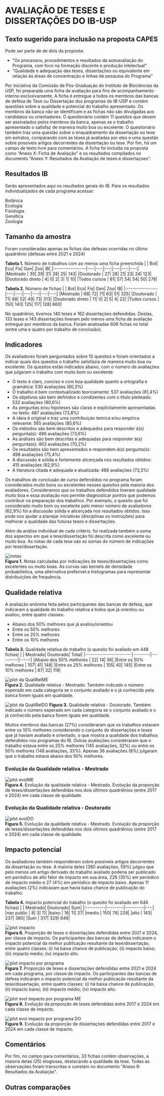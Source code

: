 # AVALIAÇÃO DE TESES E DISSERTAÇÕES DO IB-USP 

## Texto sugerido para inclusão na proposta CAPES

Pode ser parte de de dois da proposta: 
- "Os processos, procedimentos e resultados da autoavaliação do Programa, com foco na formação discente e produção intelectual"
- "Qualidade e adequação das teses, dissertações ou equivalente em relação às áreas de concentração e linhas de pesquisa do Programa"

Por iniciativa da Comissão de Pós-Graduação do Instituto de Biociências da USP, foi preparada uma ficha de avaliação para fins de acompanhamento interno exclusivamente. A ficha é entregue a todos os membros das bancas de defesa de Tese ou Dissertação dos programas do IB-USP e contém questões sobre a qualidade e potencial do trabalho apresentado. Os membros da banca não se identificam e as fichas não são divulgadas aos candidatos ou orientadores. O questionário contém 11 quesitos que devem ser assinalados pelos membros da banca, apenas se o trabalho apresentado o satisfaz de maneira muito boa ou excelente. O questionário também traz uma questão sobre o enquadramento da dissertação ou tese em extratos, comparando com as teses já avaliadas por eles e uma questão sobre possíveis artigos decorrentes da dissertação ou tese. Por fim, há um campo de texto livre para comentários. A ficha foi incluída na proposta como “Anexo X: Ficha de Avaliação” e os resultados compilados no documento “Anexo Y: Resultados da Avaliação de teses e dissertaçoes”.

## Resultados IB 

Serão apresentados aqui os resultados gerais do IB. Para os resultados individualizados de cada programa acessar:

Botânica  
Ecologia  
Fisiologia  
Genética  
Zoologia   

## Tamanho da amostra

Foram consideradas apenas as fichas das defesas ocorridas no último quadriênio (defesas entre 2021 e 2024)

**Tabela 1.** Número de trabalhos com ao menos uma ficha preenchida 
|                 | Bot| Eco| Fis| Gen| Zoo|  IB|
|:----------------|---:|---:|---:|---:|---:|---:|
|Mestrado         |  30|  29|  31|  28|  25| 143|
|Doutorado        |  27|  28|  21|  23|  24| 123|
|Doutorado direto |   4|   0|   2|   3|   1|  10|
|Todos cursos     |  61|  57|  54|  54|  50| 276|

**Tabela 2.** Número de fichas 
|                 | Bot| Eco| Fis| Gen| Zoo|  IB|
|:----------------|---:|---:|---:|---:|---:|---:|
|Mestrado         |  68|  72|  71|  63|  51| 325|
|Doutorado        |  71|  68|  52|  49|  73| 313|
|Doutorado direto |  11|   0|   2|   5|   4|  22|
|Todos cursos     | 150| 140| 125| 117| 128| 660|

 
No quadriênio, tivemos 140 teses e 162 dissertações defendidas. Destas, 133 teses e 143 dissertações tiveram pelo menos uma ficha de avaliação entregue por membros da banca. Foram analisadas 606 fichas no total (entre uma e quatro por trabalho de conclusão). 

## Indicadores

Os avaliadores foram perguntados sobre 10 quesitos e foram orientados a indicar quais dos quesitos o trabalho satisfazia de maneira muito boa ou excelente. Os quesitos estão indicados abaixo, com o número de avaliações que julgaram o trabalho com muito bom ou excelente:
 
- O texto é claro, conciso e com boa qualidade quanto a ortografia e gramática: 530 avaliações (80,3%)
- O trabalho é bem contextualizado teoricamente: 537 avaliações (81,4%)
- Os objetivos são bem definidos e condizentes com o título pleiteado: 532 avaliações (80,6%)
- As perguntas e/ou hipóteses são claras e explicitamente apresentadas no texto: 487 avaliações (73,8%)
- A ideia é original e traz uma contribuição teórica e/ou empírica relevante: 565 avaliações (85,6%)
- Os métodos são bem descritos e adequados para responder à(s) pergunta(s): 486 avaliações (73,6%)
- As análises são bem descritas e adequadas para responder à(s) pergunta(s): 463 avaliações (70,2%)
- Os resultados são bem apresentados e respondem à(s) pergunta(s): 498 avaliações (75,4%)
- A discussão é sólida e fortemente alicerçada nos resultados obtidos: 415 avaliações (62,9%)
 - A literatura citada é adequada e atualizada: 486 avaliações (73,3%)

Os trabalhos de conclusão de curso defendidos no programa foram considerados muito bons ou excelentes nesses quesitos pela maioria dos avaliadores. Consideramos que os trabalhos defendidos tiveram qualidade muito boa e essa avaliação nos permite diagnosticar pontos que podemos contribuir na preparação dos trabalhos. Por exemplo, o quesito que foi considerado muito bom ou excelente pelo menor número de avaliadores (62,9%) foi a discussão sólida e alicerçada nos resultados obtidos. Isso pode nos ajudar a planejar iniciativas (disciplinas ou instruções) para melhorar a qualidade das futuras teses e dissertações. 

Além da análise individual de cada critério, foi realizada também a soma dos aspectos em que a tese/dissertação foi descrita como excelente ou muito boa. As notas de cada tese são as somas do número de indicações por tese/dissertação. 


![notas](images/notas.png)  
**Figura 1.** Notas calculadas por indicações de teses/dissertações como excelentes ou muito boas. As curvas são kernels de densidade probabilística, uma alternativa preferível a histogramas para representar distribuições de frequência.

## Qualidade relativa

A avaliação anônima feita pelos participantes das bancas de defesa, que indicaram a qualidade do trabalho relativa a todos que já orientou ou avaliou, entre quatro classes:

- Abaixo dos 50% melhores que já avaliou/orientou
- Entre os 50% melhores
- Entre os 25% melhores
- Entre os 10% melhores


**Tabela 3.** Qualidade relativa do trabalho (o quesito foi avaliado em 448 fichas)
|                        | Mestrado| Doutorado| Total| 
|:-----------------------|--------:|---------:|-----:|
|Abaixo dos 50% melhores |       22|        14|    36| 
|Entre os 50% melhores   |      107|        41|   148| 
|Entre os 25% melhores   |      105|        40|   145| 
|Entre os 10% melhores   |       87|        32|   119|


![plot da QualiRelME](images/qualME.png)  
**Figura 2.** Qualidade relativa - Mestrado. Também indicado o número esperado em cada categoria se o conjunto avaliado e o já conhecido pela banca forem iguais em qualidade. 

![plot da QualiRelDO](images/qualDO.png) 
**Figura 3.** Qualidade relativa - Doutorado. Também indicado o número esperado em cada categoria se o conjunto avaliado e o já conhecido pela banca forem iguais em qualidade. 


Muitos membros das bancas (27%) consideraram que os trabalhos estavam entre os 10% melhores considerando o conjunto de dissertações e teses que já haviam avaliado e orientado, o que mostra a qualidade dos trabalhos defendidos nos programas do IB. Outras avaliações consideraram que o trabalho estava entre os 25% melhores (145 avaliações, 32%) ou entre os 50% melhores (148 avaliações, 33%). Apenas 36 avaliações (8%) julgaram que o trabalho estava abaixo dos 50% melhores. 

### Evolução da Qualidade relativa - Mestrado

![plot evolME](images/evolQualiME.png)  
**Figura 4.** Evolução da qualidade relativa - Mestrado. Evolução da proporção de teses/dissertações defendidas nos dois últimos quadriênios (entre 2017 e 2024) em cada classe de qualidade. 

### Evolução da Qualidade relativa - Doutorado  

![plot evolDO](images/evolQualiDO.png)  
**Figura 5.** Evolução da qualidade relativa - Mestrado. Evolução da proporção de teses/dissertações defendidas nos dois últimos quadriênios (entre 2017 e 2024) em cada classe de qualidade. 

## Impacto potencial
 
Os avaliadores também responderam sobre possíveis artigos decorrentes da dissertação ou tese. A maioria deles (380 avaliações, 59%) julgou que pelo menos um artigo derivado do trabalho avaliado poderia ser publicado em periódico de alto fator de impacto em sua área, 228 (35%) em periódico de impacto médio e 27 (4%) em periódico de impacto baixo. Apenas 11 avaliações (2%) indicavam que havia baixa chance de publicação do trabalho. 

**Tabela 4.** Impacto potencial do trabalho (o quesito foi avaliado em 646 fichas)
|           | Mestrado| Doutorado| Sum|
|:----------|--------:|---------:|---:|
|nao public |        8|         3|  11|
|baixo      |       16|        11|  27|
|medio      |      150|        78| 228|
|alto       |      143|       237| 380|
|Sum        |      317|       329| 646|


![plot impacto](images/impacto.png)  
**Figura 6.** Proporção de teses e dissertações defendidas entre 2021 e 2024, por classe de impacto. Os participantes das bancas de defesa indicaram o impacto potencial da melhor publicação resultante da tese/dissertação, entre quatro classes: (i) há baixa chance de publicação; (ii) impacto baixo; (iii) impacto médio; (iv) impacto alto.

![plot impacto por programa](images/impactoProg.png)  
**Figura 7.** Proporção de teses e dissertações defendidas entre 2021 e 2024 em cada programa, por classe de impacto. Os participantes das bancas de defesa indicaram o impacto potencial da melhor publicação resultante da tese/dissertação, entre quatro classes: (i) há baixa chance de publicação; (ii) impacto baixo; (iii) impacto médio; (iv) impacto alto.

![plot evol impacto por programa ME](images/impactoEvolME.png)  
**Figura 8.** Evolução da proporção de teses defendidas entre 2017 e 2024 em cada classe de impacto. 

![plot evol impacto por programa DO](images/impactoEvolDO.png)  
**Figura 9.** Evolução da proporção de dissertações defendidas entre 2017 e 2024 em cada classe de impacto. 


## Comentários

Por fim, no campo para comentários, 33 fichas contém observações, a maioria delas (25) elogiosas, destacando a qualidade da tese. Todas as observações foram transcritas e constam no documento "Anexo 6: Resultados da Avaliação". 


## Outras comparações



